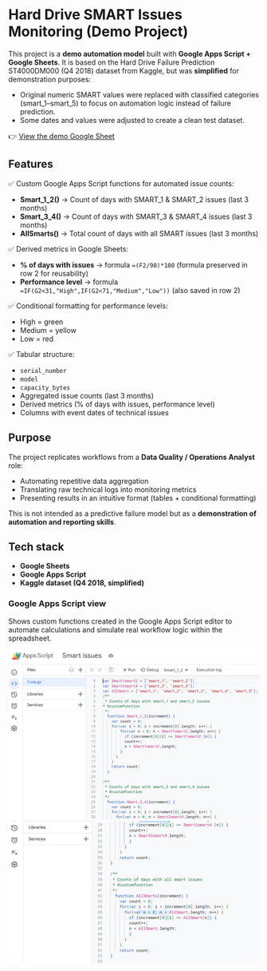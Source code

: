 # Hard Drive SMART Issues Monitoring (Demo Project)
This project is a **demo automation model** built with **Google Apps Script + Google Sheets**.
It is based on the Hard Drive Failure Prediction ST4000DM000 (Q4 2018) dataset from Kaggle, but was **simplified** for demonstration purposes:
- Original numeric SMART values were replaced with classified categories (smart_1–smart_5) to focus on automation logic instead of failure prediction.
- Some dates and values were adjusted to create a clean test dataset.

👉 [View the demo Google Sheet](https://docs.google.com/spreadsheets/d/1DvECdW9crOfHB8jGWuctPl4eiJI6MNvxhHE1FOmlii0/edit?usp=sharing) 

## Features

✅ Custom Google Apps Script functions for automated issue counts:  
- **Smart_1_2()** → Count of days with SMART_1 & SMART_2 issues (last 3 months)  
- **Smart_3_4()** → Count of days with SMART_3 & SMART_4 issues (last 3 months)  
- **AllSmarts()** → Total count of days with all SMART issues (last 3 months)  

✅ Derived metrics in Google Sheets:  
- **% of days with issues** → formula `=(F2/90)*100` (formula preserved in row 2 for reusability)  
- **Performance level** → formula `=IF(G2<31,"High",IF(G2<71,"Medium","Low"))` (also saved in row 2)  

✅ Conditional formatting for performance levels:  
- High = green  
- Medium = yellow  
- Low = red  

✅ Tabular structure:  
- `serial_number`  
- `model`  
- `capacity_bytes`  
- Aggregated issue counts (last 3 months)  
- Derived metrics (% of days with issues, performance level)  
- Columns with event dates of technical issues  

## Purpose

The project replicates workflows from a **Data Quality / Operations Analyst** role:  
- Automating repetitive data aggregation  
- Translating raw technical logs into monitoring metrics  
- Presenting results in an intuitive format (tables + conditional formatting)  

This is not intended as a predictive failure model but as a **demonstration of automation and reporting skills**.  

## Tech stack
- **Google Sheets**  
- **Google Apps Script**  
- **Kaggle dataset (Q4 2018, simplified)**

### Google Apps Script view  
Shows custom functions created in the Google Apps Script editor to automate calculations and simulate real workflow logic within the spreadsheet.  

![screenshot-apps-script](1.PNG)  
![screenshot-apps-script](2.PNG)
